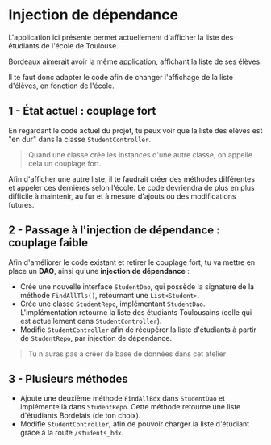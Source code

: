 # Injection de dépendance

L'application ici présente permet actuellement d'afficher la liste des étudiants de l'école de Toulouse.

Bordeaux aimerait avoir la même application, affichant la liste de ses élèves.

Il te faut donc adapter le code afin de changer l'affichage de la liste d'élèves, en fonction de l'école.

## 1 - État actuel : couplage fort

En regardant le code actuel du projet, tu peux voir que la liste des élèves est "en dur" dans la classe `StudentController`.

> Quand une classe crée les instances d'une autre classe, on appelle cela un couplage fort.

Afin d'afficher une autre liste, il te faudrait créer des méthodes différentes et appeler ces dernières selon l'école. Le code devriendra de plus en plus difficile à maintenir, au fur et à mesure d'ajouts ou des modifications futures.

## 2 - Passage à l'injection de dépendance : couplage faible

Afin d'améliorer le code existant et retirer le couplage fort, tu va mettre en place un **DAO**, ainsi qu'une **injection de dépendance** :

* Crée une nouvelle interface `StudentDao`, qui possède la signature de la méthode `FindAllTls()`, retournant une `List<Student>`.
* Crée une classe `StudentRepo`, implémentant `StudentDao`. L'implémentation retourne la liste des étudiants Toulousains (celle qui est actuellement dans `StudentController`).
* Modifie `StudentController` afin de récupérer la liste d'étudiants à partir de `StudentRepo`, par injection de dépendance.

> Tu n'auras pas à créer de base de données dans cet atelier

## 3 - Plusieurs méthodes

* Ajoute une deuxième méthode `FindAllBdx` dans `StudentDao` et implémente là dans `StudentRepo`. Cette méthode retourne une liste d'étudiants Bordelais (de ton choix).
* Modifie `StudentController`, afin de pouvoir charger la liste d'étudiant grâce à la route `/students_bdx`.